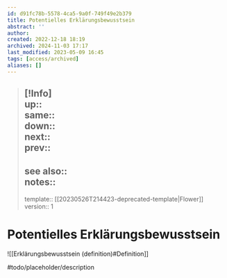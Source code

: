 ```yaml
---
id: d91fc78b-5578-4ca5-9a0f-749f49e2b379
title: Potentielles Erklärungsbewusstsein
abstract: ''
author: 
created: 2022-12-18 18:19
archived: 2024-11-03 17:17
last_modified: 2023-05-09 16:45
tags: [access/archived]
aliases: []
---
```


> [!Info]  
> up::  
> same::  
> down::  
> next::  
> prev:: 
> ---  
> see also::  
> notes::
> --
> template:: [[20230526T214423-deprecated-template|Flower]]  
> version:: 1 

# Potentielles Erklärungsbewusstsein

![[Erklärungsbewusstsein (definition)#Definition]]

#todo/placeholder/description 
